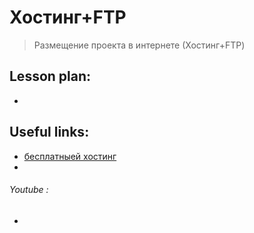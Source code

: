 ﻿# Хостинг+FTP
> Размещение проекта в интернете (Хостинг+FTP)


## Lesson plan:
+ []()

## Useful links:
+ [бесплатныей хостинг](https://www.zzz.com.ua/ru)
+ []()

###### Youtube :
+ []()
